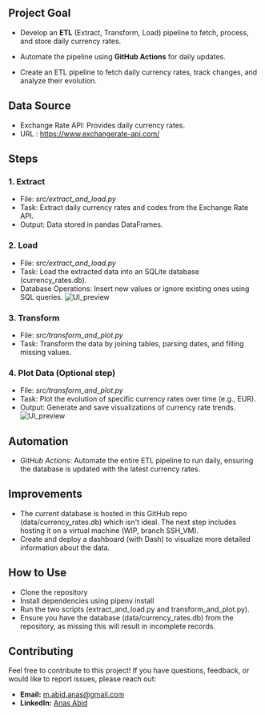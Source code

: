 ## Project Goal
* Develop an **ETL** (Extract, Transform, Load) pipeline to fetch, process, and store daily currency rates.
* Automate the pipeline using **GitHub Actions** for daily updates.

* Create an ETL pipeline to fetch daily currency rates, track changes, and analyze their evolution.

## Data Source
* Exchange Rate API: Provides daily currency rates.
* URL : https://www.exchangerate-api.com/

## Steps
### 1. Extract
* File: *src/extract_and_load.py*
* Task: Extract daily currency rates and codes from the Exchange Rate API.
* Output: Data stored in pandas DataFrames.
### 2. Load
* File: *src/extract_and_load.py*
* Task: Load the extracted data into an SQLite database (currency_rates.db).
* Database Operations: Insert new values or ignore existing ones using SQL queries.
![UI_preview](https://github.com/MrAnasAbid/Currency_rate_extractor/issues/3#issue-2368905717)

### 3. Transform
* File: *src/transform_and_plot.py*
* Task: Transform the data by joining tables, parsing dates, and filling missing values.
### 4. Plot Data (Optional step)
* File: *src/transform_and_plot.py*
* Task: Plot the evolution of specific currency rates over time (e.g., EUR).
* Output: Generate and save visualizations of currency rate trends.
![UI_preview](https://github.com/MrAnasAbid/Currency_rate_extractor/currency_evolution_EUR.png)

## Automation
* *GitHub Actions*: Automate the entire ETL pipeline to run daily, ensuring the database is updated with the latest currency rates.

## Improvements
* The current database is hosted in this GitHub repo (data/currency_rates.db) which isn't ideal. The next step includes hosting it on a virtual machine (WIP, branch SSH_VM).
* Create and deploy a dashboard (with Dash) to visualize more detailed information about the data.

## How to Use
* Clone the repository
* Install dependencies using pipenv install
* Run the two scripts (extract_and_load.py and transform_and_plot.py).
* Ensure you have the database (data/currency_rates.db) from the repository, as missing this will result in incomplete records.

## Contributing
Feel free to contribute to this project! If you have questions, feedback, or would like to report issues, please reach out:
- **Email:** m.abid.anas@gmail.com
- **LinkedIn:** [Anas Abid](https://www.linkedin.com/in/abidanas/)
